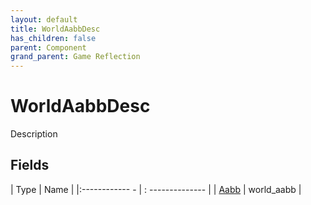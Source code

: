 ```yaml
---
layout: default
title: WorldAabbDesc
has_children: false
parent: Component
grand_parent: Game Reflection
---
```

# WorldAabbDesc
Description 

## Fields
| Type | Name |
|:------------ - | : -------------- |
| [Aabb](game-reflection/components/aabb.md) | world_aabb |
